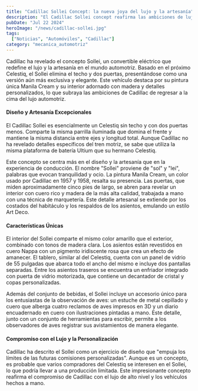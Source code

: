 ```yaml
---
title: "Cadillac Sollei Concept: la nueva joya del lujo y la artesanía"
description: "El Cadillac Sollei concept reafirma las ambiciones de lujo de la marca con un diseño elegante y características artesanales únicas."
pubDate: "Jul 22 2024"
heroImage: "/news/cadillac-sollei.jpg"
tags:
  ["Noticias", "Automóviles", "Cadillac"]
category: "mecanica_automotriz"
---
```


Cadillac ha revelado el concepto Sollei, un convertible eléctrico que redefine el lujo y la artesanía en el mundo automotriz. Basado en el próximo Celestiq, el Sollei elimina el techo y dos puertas, presentándose como una versión aún más exclusiva y elegante. Este vehículo destaca por su pintura única Manila Cream y su interior adornado con madera y detalles personalizados, lo que subraya las ambiciones de Cadillac de regresar a la cima del lujo automotriz.

#### Diseño y Artesanía Excepcionales

El Cadillac Sollei es esencialmente un Celestiq sin techo y con dos puertas menos. Comparte la misma parrilla iluminada que domina el frente y mantiene la misma distancia entre ejes y longitud total. Aunque Cadillac no ha revelado detalles específicos del tren motriz, se sabe que utiliza la misma plataforma de batería Ultium que su hermano Celestiq.

Este concepto se centra más en el diseño y la artesanía que en la experiencia de conducción. El nombre "Sollei" proviene de "sol" y "lei", palabras que evocan tranquilidad y ocio. La pintura Manila Cream, un color usado por Cadillac en 1957 y 1958, resalta su presencia. Las puertas, que miden aproximadamente cinco pies de largo, se abren para revelar un interior con cuero rico y madera de la más alta calidad, trabajada a mano con una técnica de marquetería. Este detalle artesanal se extiende por los costados del habitáculo y los respaldos de los asientos, emulando un estilo Art Deco.

#### Características Únicas

El interior del Sollei comparte el mismo color amarillo que el exterior, combinado con tonos de madera clara. Los asientos están revestidos en cuero Nappa con un pigmento iridiscente rosa que crea un efecto de amanecer. El tablero, similar al del Celestiq, cuenta con un panel de vidrio de 55 pulgadas que abarca todo el ancho del mismo e incluye dos pantallas separadas. Entre los asientos traseros se encuentra un enfriador integrado con puerta de vidrio motorizada, que contiene un decantador de cristal y copas personalizadas.

Además del conjunto de bebidas, el Sollei incluye un accesorio único para los entusiastas de la observación de aves: un estuche de metal cepillado y cuero que alberga cuatro reclamos de aves impresos en 3D y un diario encuadernado en cuero con ilustraciones pintadas a mano. Este detalle, junto con un conjunto de herramientas para escribir, permite a los observadores de aves registrar sus avistamientos de manera elegante.

#### Compromiso con el Lujo y la Personalización

Cadillac ha descrito el Sollei como un ejercicio de diseño que "empuja los límites de las futuras comisiones personalizadas". Aunque es un concepto, es probable que varios compradores del Celestiq se interesen en el Sollei, lo que podría llevar a una producción limitada. Este impresionante concepto reafirma el compromiso de Cadillac con el lujo de alto nivel y los vehículos hechos a mano.